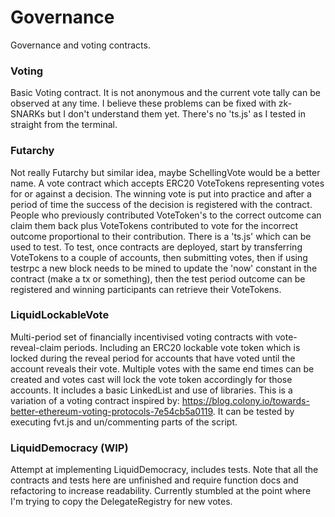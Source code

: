 # Governance

Governance and voting contracts.

### Voting
Basic Voting contract. It is not anonymous and the current vote tally can be observed at any time. I believe these problems can be fixed with zk-SNARKs but I don't understand them yet. There's no 'ts.js' as I tested in straight from the terminal.

### Futarchy
Not really Futarchy but similar idea, maybe SchellingVote would be a better name. A vote contract which accepts ERC20 VoteTokens representing votes for or against a decision. The winning vote is put into practice and after a period of time the success of the decision is registered with the contract. People who previously contributed VoteToken's to the correct outcome can claim them back plus VoteTokens contributed to vote for the incorrect outcome proportional to their contribution. There is a 'ts.js' which can be used to test. To test, once contracts are deployed, start by transferring VoteTokens to a couple of accounts, then submitting votes, then if using testrpc a new block needs to be mined to update the 'now' constant in the contract (make a tx or something), then the test period outcome can be registered and winning participants can retrieve their VoteTokens.

### LiquidLockableVote
Multi-period set of financially incentivised voting contracts with vote-reveal-claim periods. Including an ERC20 lockable vote token which is locked during the reveal period for accounts that have voted until the account reveals their vote. Multiple votes with the same end times can be created and votes cast will lock the vote token accordingly for those accounts. It includes a basic LinkedList and use of libraries. This is a variation of a voting contract inspired by: https://blog.colony.io/towards-better-ethereum-voting-protocols-7e54cb5a0119. It can be tested by executing fvt.js and un/commenting parts of the script.

### LiquidDemocracy (WIP)
Attempt at implementing LiquidDemocracy, includes tests. Note that all the contracts and tests here are unfinished and require function docs and refactoring to increase readability. Currently stumbled at the point where I'm trying to copy the DelegateRegistry for new votes.





